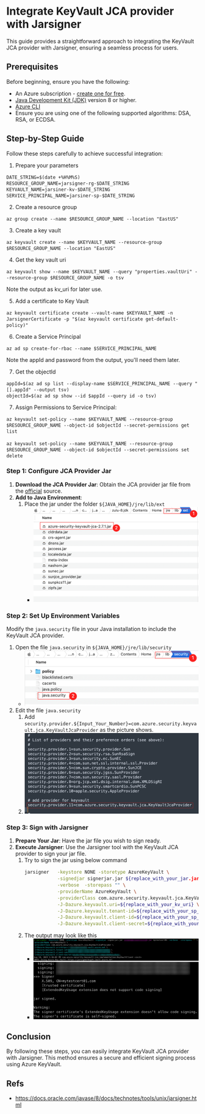 <!-- Refer to https://github.com/Azure/azure-sdk-for-java/issues/35677  -->
# Integrate KeyVault JCA provider with Jarsigner

This guide provides a straightforward approach to integrating the KeyVault JCA provider with Jarsigner, ensuring a seamless process for users.

## Prerequisites
Before beginning, ensure you have the following:

- An Azure subscription - [create one for free](https://azure.microsoft.com/free).
- [Java Development Kit (JDK)](/java/azure/jdk/) version 8 or higher.
- [Azure CLI](/cli/azure/install-azure-cli)
- Ensure you are using one of the following supported algorithms: DSA, RSA, or ECDSA.

## Step-by-Step Guide

Follow these steps carefully to achieve successful integration:

1. Prepare your parameters
```shell
DATE_STRING=$(date +%H%M%S)
RESOURCE_GROUP_NAME=jarsigner-rg-$DATE_STRING
KEYVAULT_NAME=jarsiner-kv-$DATE_STRING
SERVICE_PRINCIPAL_NAME=jarsiner-sp-$DATE_STRING
```
2. Create a resource group

```shell
az group create --name $RESOURCE_GROUP_NAME --location "EastUS"
```

3. Create a key vault

```shell
az keyvault create --name $KEYVAULT_NAME --resource-group $RESOURCE_GROUP_NAME --location "EastUS"
```

4. Get the key vault uri

```shell
az keyvault show --name $KEYVAULT_NAME --query "properties.vaultUri" --resource-group $RESOURCE_GROUP_NAME -o tsv
```
Note the output as kv_uri for later use.

5. Add a certificate to Key Vault

```shell
az keyvault certificate create --vault-name $KEYVAULT_NAME -n JarsignerCertificate -p "$(az keyvault certificate get-default-policy)"
```

6. Create a Service Principal

```shell
az ad sp create-for-rbac --name $SERVICE_PRINCIPAL_NAME
```
Note the appId and password from the output, you'll need them later.

7. Get the objectId

```shell
appId=$(az ad sp list --display-name $SERVICE_PRINCIPAL_NAME --query "[].appId" --output tsv)
objectId=$(az ad sp show --id $appId --query id -o tsv)
```

7. Assign Permissions to Service Principal:

```shell
az keyvault set-policy --name $KEYVAULT_NAME --resource-group $RESOURCE_GROUP_NAME --object-id $objectId --secret-permissions get list

az keyvault set-policy --name $KEYVAULT_NAME --resource-group $RESOURCE_GROUP_NAME --object-id $objectId --secret-permissions set delete
```


### Step 1: Configure JCA Provider Jar

1. **Download the JCA Provider Jar**: Obtain the JCA provider jar file from the [official](https://mvnrepository.com/artifact/com.azure/azure-security-keyvault-jca) source.
2. **Add to Java Environment**: 
    1. Place the jar under the folder `${JAVA_HOME}/jre/lib/ext`
        - ![Alt text](../Ressources/JCA/place_jar.png)

### Step 2: Set Up Environment Variables

Modify the `java.security` file in your Java installation to include the KeyVault JCA provider.

1. Open the file `java.security` in `${JAVA_HOME}/jre/lib/security`
   - ![Alt text](../Ressources/JCA/java_security.png)
1. Edit the file `java.security`
    1. Add `security.provider.${Input_Your_Number}=com.azure.security.keyvault.jca.KeyVaultJcaProvider` as the picture shows.
    1. ![Alt text](../Ressources/JCA/edit_provider.png)

### Step 3: Sign with Jarsigner

1. **Prepare Your Jar**: Have the jar file you wish to sign ready.
2. **Execute Jarsigner**: Use the Jarsigner tool with the KeyVault JCA provider to sign your jar file.
    1. Try to sign the jar using below command
         ```bash
         jarsigner   -keystore NONE -storetype AzureKeyVault \
                     -signedjar signerjar.jar ${replace_with_your_jar.jar} ${replace_with_certificate} \
                     -verbose  -storepass "" \
                     -providerName AzureKeyVault \
                     -providerClass com.azure.security.keyvault.jca.KeyVaultJcaProvider \
                     -J-Dazure.keyvault.uri=${replace_with_your_kv_uri} \
                     -J-Dazure.keyvault.tenant-id=${replace_with_your_sp_tenant-id} \
                     -J-Dazure.keyvault.client-id=${replace_with_your_sp_client-id} \
                     -J-Dazure.keyvault.client-secret=${replace_with_your_sp_client-secret} 
         ```
    1. The output may look like this
        - ![Alt text](../Ressources/JCA/output_1.png)
        - ![Alt text](../Ressources/JCA/output_2.png)

## Conclusion

By following these steps, you can easily integrate KeyVault JCA provider with Jarsigner. This method ensures a secure and efficient signing process using Azure KeyVault.

      
## Refs
- https://docs.oracle.com/javase/8/docs/technotes/tools/unix/jarsigner.html

